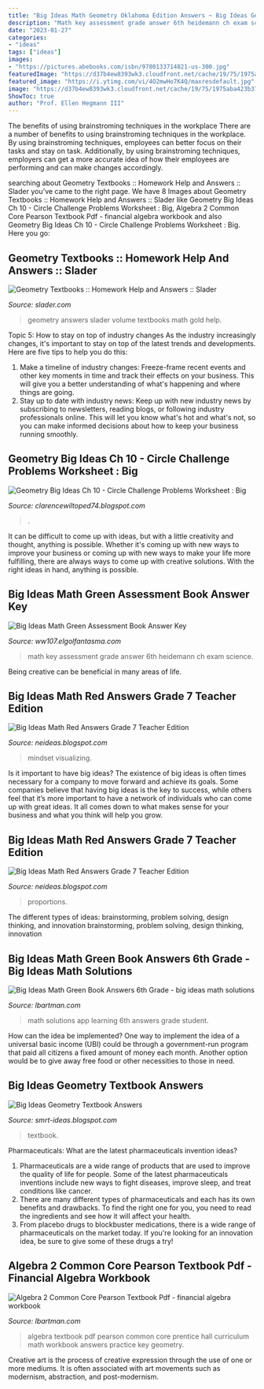 ```yaml
---
title: "Big Ideas Math Geometry Oklahoma Edition Answers ~ Big Ideas Geometry Textbook Answers"
description: "Math key assessment grade answer 6th heidemann ch exam science"
date: "2023-01-27"
categories:
- "ideas"
tags: ["ideas"]
images:
- "https://pictures.abebooks.com/isbn/9780133714821-us-300.jpg"
featuredImage: "https://d37b4ew8393wk3.cloudfront.net/cache/19/75/1975aba423b37693b14df78bfdb92041.jpg"
featured_image: "https://i.ytimg.com/vi/4O2mwHo7K4Q/maxresdefault.jpg"
image: "https://d37b4ew8393wk3.cloudfront.net/cache/19/75/1975aba423b37693b14df78bfdb92041.jpg"
ShowToc: true
author: "Prof. Ellen Hegmann III"
---
```



The benefits of using brainstroming techniques in the workplace
There are a number of benefits to using brainstroming techniques in the workplace. By using brainstroming techniques, employees can better focus on their tasks and stay on task. Additionally, by using brainstroming techniques, employers can get a more accurate idea of how their employees are performing and can make changes accordingly.

	

		
searching about Geometry Textbooks :: Homework Help and Answers :: Slader you've came to the right page. We have 8 Images about Geometry Textbooks :: Homework Help and Answers :: Slader like Geometry Big Ideas Ch 10 - Circle Challenge Problems Worksheet : Big, Algebra 2 Common Core Pearson Textbook Pdf - financial algebra workbook and also Geometry Big Ideas Ch 10 - Circle Challenge Problems Worksheet : Big. Here you go:
		
    
## Geometry Textbooks :: Homework Help And Answers :: Slader

<img loading=lazy src="https://d37b4ew8393wk3.cloudfront.net/cache/19/75/1975aba423b37693b14df78bfdb92041.jpg" onerror="this.onerror=null;this.src='https://tse4.mm.bing.net/th?id=OIP.pBPjGStR2_JW5VPZz2MN7QAAAA&amp;pid=15.1';" alt="Geometry Textbooks :: Homework Help and Answers :: Slader">

_Source: slader.com_

>geometry answers slader volume textbooks math gold help. 

	

Topic 5: How to stay on top of industry changes
As the industry increasingly changes, it's important to stay on top of the latest trends and developments. Here are five tips to help you do this:
1. Make a timeline of industry changes: Freeze-frame recent events and other key moments in time and track their effects on your business. This will give you a better understanding of what's happening and where things are going.
2. Stay up to date with industry news: Keep up with new industry news by subscribing to newsletters, reading blogs, or following industry professionals online. This will let you know what's hot and what's not, so you can make informed decisions about how to keep your business running smoothly.

    
## Geometry Big Ideas Ch 10 - Circle Challenge Problems Worksheet : Big

<img loading=lazy src="https://lh5.googleusercontent.com/proxy/6QHf_OSxPVZIx3zdGIYnW_PA_m_Lqpijc6EHjPQL-VlYX-vgyYEU8IKmDgO4WzwQ90PTwi5RUN44pB0DRJVoxlI62to_gklFhAYGg1gd8-OvQmLeJIxCOFikB_w=w1200-h630-p-k-no-nu" onerror="this.onerror=null;this.src='https://tse4.mm.bing.net/th?id=OIP.rgfmh06fnDsMr3bL67K7uAHaF5&amp;pid=15.1';" alt="Geometry Big Ideas Ch 10 - Circle Challenge Problems Worksheet : Big">

_Source: clarencewiltoped74.blogspot.com_

>. 

	

It can be difficult to come up with ideas, but with a little creativity and thought, anything is possible. Whether it's coming up with new ways to improve your business or coming up with new ways to make your life more fulfilling, there are always ways to come up with creative solutions. With the right ideas in hand, anything is possible.

    
## Big Ideas Math Green Assessment Book Answer Key

<img loading=lazy src="https://4.bp.blogspot.com/-jL4HI-ecbfU/VpQPV_jXYbI/AAAAAAAAA8U/n0RoPMpYUvg/s1600/Ch3Key.jpg" onerror="this.onerror=null;this.src='https://tse2.mm.bing.net/th?id=OIP.9VpANJxKAuZwRMQaQCMwkwHaJ4&amp;pid=15.1';" alt="Big Ideas Math Green Assessment Book Answer Key">

_Source: ww107.elgolfantasma.com_

>math key assessment grade answer 6th heidemann ch exam science. 

	

Being creative can be beneficial in many areas of life.

    
## Big Ideas Math Red Answers Grade 7 Teacher Edition

<img loading=lazy src="https://images-na.ssl-images-amazon.com/images/I/51rCZfVn1NL._SX389_BO1,204,203,200_.jpg" onerror="this.onerror=null;this.src='https://tse2.mm.bing.net/th?id=OIP.mygMBtN5AFhlLaN8CcW6gQAAAA&amp;pid=15.1';" alt="Big Ideas Math Red Answers Grade 7 Teacher Edition">

_Source: neideas.blogspot.com_

>mindset visualizing. 

	

Is it important to have big ideas?
The existence of big ideas is often times necessary for a company to move forward and achieve its goals. Some companies believe that having big ideas is the key to success, while others feel that it’s more important to have a network of individuals who can come up with great ideas. It all comes down to what makes sense for your business and what you think will help you grow.

    
## Big Ideas Math Red Answers Grade 7 Teacher Edition

<img loading=lazy src="https://i.ytimg.com/vi/4O2mwHo7K4Q/maxresdefault.jpg" onerror="this.onerror=null;this.src='https://tse3.mm.bing.net/th?id=OIP.2eQAyQLracCEQZPWVHrUVwHaEK&amp;pid=15.1';" alt="Big Ideas Math Red Answers Grade 7 Teacher Edition">

_Source: neideas.blogspot.com_

>proportions. 

	

The different types of ideas: brainstorming, problem solving, design thinking, and innovation
brainstorming, problem solving, design thinking, innovation

    
## Big Ideas Math Green Book Answers 6th Grade - Big Ideas Math Solutions

<img loading=lazy src="http://a4.mzstatic.com/us/r30/Purple18/v4/3c/c2/96/3cc29682-d59d-f3fe-13d6-261e57d1efe1/screen696x696.jpeg" onerror="this.onerror=null;this.src='https://tse1.mm.bing.net/th?id=OIP.pI5onH-Mn59jhTb_mQKxDAAAAA&amp;pid=15.1';" alt="Big Ideas Math Green Book Answers 6th Grade - big ideas math solutions">

_Source: lbartman.com_

>math solutions app learning 6th answers grade student. 

	

How can the idea be implemented?
One way to implement the idea of a universal basic income (UBI) could be through a government-run program that paid all citizens a fixed amount of money each month. Another option would be to give away free food or other necessities to those in need.

    
## Big Ideas Geometry Textbook Answers

<img loading=lazy src="https://i.pinimg.com/originals/2d/34/96/2d3496be141a4a8a80d4d8088219242e.jpg" onerror="this.onerror=null;this.src='https://tse2.mm.bing.net/th?id=OIP.3Io_CpbVxRHs3FkxvN6m4wHaFj&amp;pid=15.1';" alt="Big Ideas Geometry Textbook Answers">

_Source: smrt-ideas.blogspot.com_

>textbook. 

	

Pharmaceuticals: What are the latest pharmaceuticals invention ideas?
1. Pharmaceuticals are a wide range of products that are used to improve the quality of life for people. Some of the latest pharmaceuticals inventions include new ways to fight diseases, improve sleep, and treat conditions like cancer.
2. There are many different types of pharmaceuticals and each has its own benefits and drawbacks. To find the right one for you, you need to read the ingredients and see how it will affect your health.
3. From placebo drugs to blockbuster medications, there is a wide range of pharmaceuticals on the market today. If you're looking for an innovation idea, be sure to give some of these drugs a try!

    
## Algebra 2 Common Core Pearson Textbook Pdf - Financial Algebra Workbook

<img loading=lazy src="https://pictures.abebooks.com/isbn/9780133714821-us-300.jpg" onerror="this.onerror=null;this.src='https://tse2.mm.bing.net/th?id=OIP.XRbi98nnZ1T72Ho9Fr6DjwAAAA&amp;pid=15.1';" alt="Algebra 2 Common Core Pearson Textbook Pdf - financial algebra workbook">

_Source: lbartman.com_

>algebra textbook pdf pearson common core prentice hall curriculum math workbook answers practice key geometry. 

	

Creative art is the process of creative expression through the use of one or more mediums. It is often associated with art movements such as modernism, abstraction, and post-modernism.

